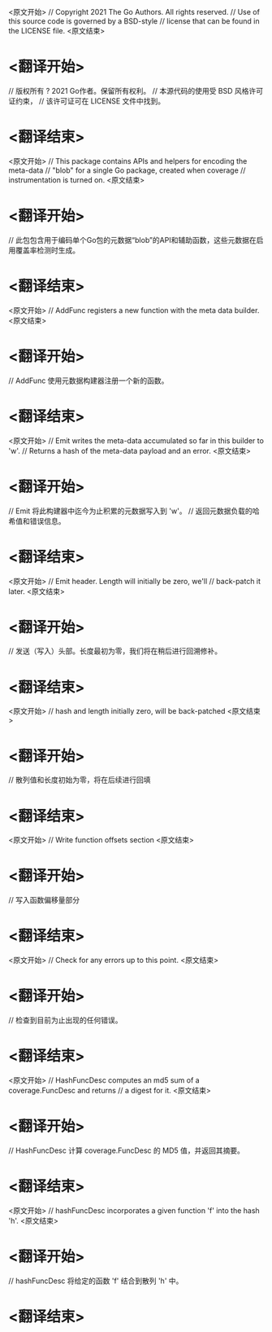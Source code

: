 
<原文开始>
// Copyright 2021 The Go Authors. All rights reserved.
// Use of this source code is governed by a BSD-style
// license that can be found in the LICENSE file.
<原文结束>

# <翻译开始>
// 版权所有 ? 2021 Go作者。保留所有权利。
// 本源代码的使用受 BSD 风格许可证约束，
// 该许可证可在 LICENSE 文件中找到。
# <翻译结束>


<原文开始>
// This package contains APIs and helpers for encoding the meta-data
// "blob" for a single Go package, created when coverage
// instrumentation is turned on.
<原文结束>

# <翻译开始>
// 此包包含用于编码单个Go包的元数据“blob”的API和辅助函数，这些元数据在启用覆盖率检测时生成。
# <翻译结束>


<原文开始>
// AddFunc registers a new function with the meta data builder.
<原文结束>

# <翻译开始>
// AddFunc 使用元数据构建器注册一个新的函数。
# <翻译结束>


<原文开始>
// Emit writes the meta-data accumulated so far in this builder to 'w'.
// Returns a hash of the meta-data payload and an error.
<原文结束>

# <翻译开始>
// Emit 将此构建器中迄今为止积累的元数据写入到 'w'。
// 返回元数据负载的哈希值和错误信息。
# <翻译结束>


<原文开始>
	// Emit header.  Length will initially be zero, we'll
	// back-patch it later.
<原文结束>

# <翻译开始>
// 发送（写入）头部。长度最初为零，我们将在稍后进行回溯修补。
# <翻译结束>


<原文开始>
// hash and length initially zero, will be back-patched
<原文结束>

# <翻译开始>
// 散列值和长度初始为零，将在后续进行回填
# <翻译结束>


<原文开始>
// Write function offsets section
<原文结束>

# <翻译开始>
// 写入函数偏移量部分
# <翻译结束>


<原文开始>
// Check for any errors up to this point.
<原文结束>

# <翻译开始>
// 检查到目前为止出现的任何错误。
# <翻译结束>


<原文开始>
// HashFuncDesc computes an md5 sum of a coverage.FuncDesc and returns
// a digest for it.
<原文结束>

# <翻译开始>
// HashFuncDesc 计算 coverage.FuncDesc 的 MD5 值，并返回其摘要。
# <翻译结束>


<原文开始>
// hashFuncDesc incorporates a given function 'f' into the hash 'h'.
<原文结束>

# <翻译开始>
// hashFuncDesc 将给定的函数 'f' 结合到散列 'h' 中。
# <翻译结束>

